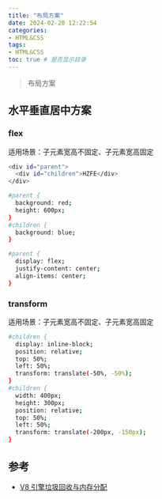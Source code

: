 ```yaml
---
title: "布局方案"
date: 2024-02-20 12:22:54
categories:
- HTML&CSS
tags:
- HTML&CSS
toc: true # 是否显示目录
---
```


> 布局方案 

<!-- more -->

## 水平垂直居中方案
### flex
适用场景：子元素宽高不固定、子元素宽高固定
```bash
<div id="parent">
  <div id="children">HZFE</div>
</div>

#parent {
  background: red;
  height: 600px;
}
#children {
  background: blue;
}

#parent {
  display: flex;
  justify-content: center;
  align-items: center;
}
```
### transform
适用场景：子元素宽高不固定、子元素宽高固定
```bash
#children {
  display: inline-block;
  position: relative;
  top: 50%;
  left: 50%;
  transform: translate(-50%, -50%);
}
#children {
  width: 400px;
  height: 300px;
  position: relative;
  top: 50%;
  left: 50%;
  transform: translate(-200px, -150px);
}
```


## 参考
* [V8 引擎垃圾回收与内存分配](https://juejin.cn/post/6909239354418266119#comment)


